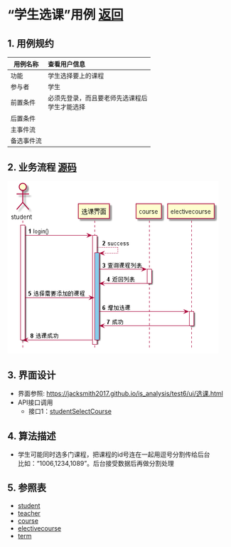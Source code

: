 ﻿﻿<!-- markdownlint-disable MD033-->
<!-- 禁止MD033类型的警告 https://www.npmjs.com/package/markdownlint -->

# “学生选课”用例 [返回](../README.md)
## 1. 用例规约

|用例名称|查看用户信息|
|-------|:-------------|
|功能|学生选择要上的课程|
|参与者|学生|
|前置条件|必须先登录，而且要老师先选课程后<br>学生才能选择|
|后置条件||
|主事件流| |
|备选事件流| |

## 2. 业务流程 [源码](../src/学生选课.puml)
![教师选课](../picture/学生选课.png)

## 3. 界面设计
- 界面参照: https://jacksmith2017.github.io/is_analysis/test6/ui/选课.html
- API接口调用
    - 接口1：[studentSelectCourse](../接口/studentSelectCourse.md)

## 4. 算法描述
- 学生可能同时选多门课程，把课程的id号连在一起用逗号分割传给后台<br>
比如：“1006,1234,1089”。后台接受数据后再做分割处理
    
## 5. 参照表
- [student](../数据库设计.md/#student)
- [teacher](../数据库设计.md/#teacher)
- [course](../数据库设计.md/#course)
- [electivecourse](../数据库设计.md/#electivecourse)
- [term](../数据库设计.md/#term)

